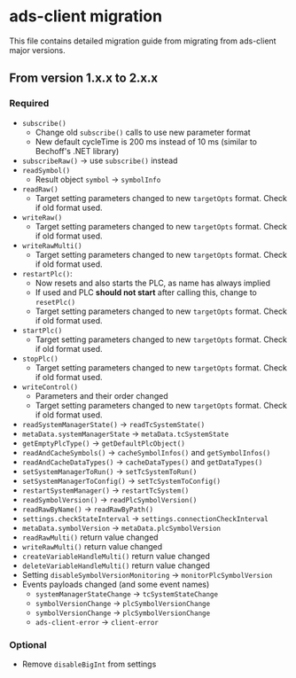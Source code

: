 # ads-client migration

This file contains detailed migration guide from migrating from ads-client major versions.

## From version 1.x.x to 2.x.x

### Required
* `subscribe()`
  * Change old `subscribe()` calls to use new parameter format
  * New default cycleTime is 200 ms instead of 10 ms (similar to Bechoff's .NET library)
* `subscribeRaw()` -> use `subscribe()` instead
* `readSymbol()`
  * Result object `symbol` -> `symbolInfo`
* `readRaw()`
  * Target setting parameters changed to new `targetOpts` format. Check if old format used.
* `writeRaw()`
  * Target setting parameters changed to new `targetOpts` format. Check if old format used.
* `writeRawMulti()`
  * Target setting parameters changed to new `targetOpts` format. Check if old format used.
* `restartPlc()`: 
  * Now resets and also starts the PLC, as name has always implied
  * If used and PLC **should not start** after calling this, change to `resetPlc()` 
  * Target setting parameters changed to new `targetOpts` format. Check if old format used.
* `startPlc()`
  * Target setting parameters changed to new `targetOpts` format. Check if old format used.
* `stopPlc()`
  * Target setting parameters changed to new `targetOpts` format. Check if old format used.
* `writeControl()`
  * Parameters and their order changed
  * Target setting parameters changed to new `targetOpts` format. Check if old format used.
* `readSystemManagerState()` -> `readTcSystemState()`
* `metaData.systemManagerState` -> `metaData.tcSystemState`
* `getEmptyPlcType()` -> `getDefaultPlcObject()`
* `readAndCacheSymbols()` -> `cacheSymbolInfos()` and `getSymbolInfos()`
* `readAndCacheDataTypes()` -> `cacheDataTypes()` and `getDataTypes()`
* `setSystemManagerToRun()` -> `setTcSystemToRun()`
* `setSystemManagerToConfig()` -> `setTcSystemToConfig()`
* `restartSystemManager()` -> `restartTcSystem()`
* `readSymbolVersion()` -> `readPlcSymbolVersion()`
* `readRawByName()` -> `readRawByPath()`
*  `settings.checkStateInterval` -> `settings.connectionCheckInterval`  
* `metaData.symbolVersion` -> `metaData.plcSymbolVersion`
* `readRawMulti()` return value changed
* `writeRawMulti()` return value changed
* `createVariableHandleMulti()` return value changed
* `deleteVariableHandleMulti()` return value changed
* Setting `disableSymbolVersionMonitoring` -> `monitorPlcSymbolVersion`
* Events payloads changed (and some event names)
  * `systemManagerStateChange` -> `tcSystemStateChange`
  * `symbolVersionChange` -> `plcSymbolVersionChange`
  * `symbolVersionChange` -> `plcSymbolVersionChange`
  * `ads-client-error` -> `client-error`
### Optional  
* Remove `disableBigInt` from settings 
